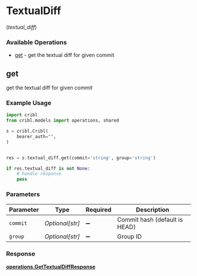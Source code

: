 # TextualDiff
(*textual_diff*)

### Available Operations

* [get](#get) - get the textual diff for given commit

## get

get the textual diff for given commit

### Example Usage

```python
import cribl
from cribl.models import operations, shared

s = cribl.Cribl(
    bearer_auth="",
)


res = s.textual_diff.get(commit='string', group='string')

if res.textual_diff is not None:
    # handle response
    pass
```

### Parameters

| Parameter                     | Type                          | Required                      | Description                   |
| ----------------------------- | ----------------------------- | ----------------------------- | ----------------------------- |
| `commit`                      | *Optional[str]*               | :heavy_minus_sign:            | Commit hash (default is HEAD) |
| `group`                       | *Optional[str]*               | :heavy_minus_sign:            | Group ID                      |


### Response

**[operations.GetTextualDiffResponse](../../models/operations/gettextualdiffresponse.md)**


